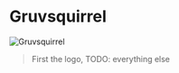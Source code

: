 # Gruvsquirrel
![Gruvsquirrel](https://user-images.githubusercontent.com/10135646/210930853-fc6e828a-d3fe-4a1c-83af-c24ec592b80b.png)
> First the logo, TODO: everything else
